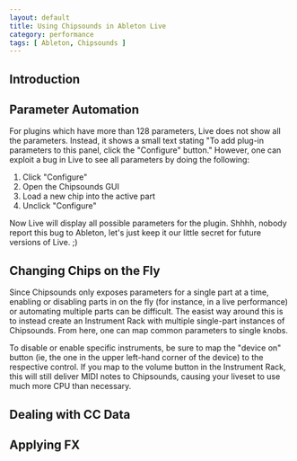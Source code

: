 ```yaml
---
layout: default
title: Using Chipsounds in Ableton Live
category: performance
tags: [ Ableton, Chipsounds ]
---
```


Introduction
------------

Parameter Automation
--------------------

For plugins which have more than 128 parameters, Live does not show all the
parameters. Instead, it shows a small text stating "To add plug-in parameters
to this panel, click the "Configure" button." However, one can exploit a bug
in Live to see all parameters by doing the following:

1. Click "Configure"
2. Open the Chipsounds GUI
3. Load a new chip into the active part
4. Unclick "Configure"

Now Live will display all possible parameters for the plugin. Shhhh, nobody
report this bug to Ableton, let's just keep it our little secret for future
versions of Live. ;)


Changing Chips on the Fly
-------------------------

Since Chipsounds only exposes parameters for a single part at a time, enabling
or disabling parts in on the fly (for instance, in a live performance) or
automating multiple parts can be difficult. The easist way around this is to
instead create an Instrument Rack with multiple single-part instances of
Chipsounds. From here, one can map common parameters to single knobs.

To disable or enable specific instruments, be sure to map the "device on"
button (ie, the one in the upper left-hand corner of the device) to the
respective control. If you map to the volume button in the Instrument Rack,
this will still deliver MIDI notes to Chipsounds, causing your liveset to use
much more CPU than necessary.


Dealing with CC Data
--------------------


Applying FX
-----------

